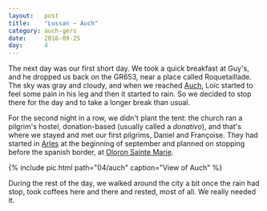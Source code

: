 ```yaml
---
layout:   post
title:    "Lussan — Auch"
category: auch-gers
date:     2016-09-25
day:      4
---
```


The next day was our first short day. We took a quick breakfast at Guy's, and he dropped us back on the GR653, near a place called Roquetaillade. The sky was gray and cloudy, and when we reached [Auch](https://www.google.fr/maps/place/32000+Auch/@43.6626553,0.4965211,12z/data=!3m1!4b1!4m5!3m4!1s0x12a982b9687c606f:0x23818fc53ae6d13e!8m2!3d43.64638!4d0.586709?hl=fr), Loïc started to feel some pain in his leg and then it started to rain. So we decided to stop there for the day and to take a longer break than usual.

For the second night in a row, we didn't plant the tent: the church ran a pilgrim's hostel, donation-based (usually called a _donativo_), and that's where we stayed and met our first pilgrims, Daniel and Françoise. They had started in [Arles](https://www.google.fr/maps/place/Arles/@43.5447242,4.3710841,10z/data=!3m1!4b1!4m5!3m4!1s0x12b672075d4814cd:0x40819a5fd970550!8m2!3d43.676647!4d4.6277769?hl=fr) at the beginning of september and planned on stopping before the spanish border, at [Oloron Sainte Marie](https://www.google.fr/maps/place/64400+Oloron-Sainte-Marie/@43.1679993,-0.665391,12z/data=!3m1!4b1!4m5!3m4!1s0xd57aaacee6c8db9:0x406651748139610!8m2!3d43.194413!4d-0.605292?hl=fr).

{% include pic.html path="04/auch" caption="View of Auch" %}

During the rest of the day, we walked around the city a bit once the rain had stop, took coffees here and there and rested, most of all. We really needed it.
